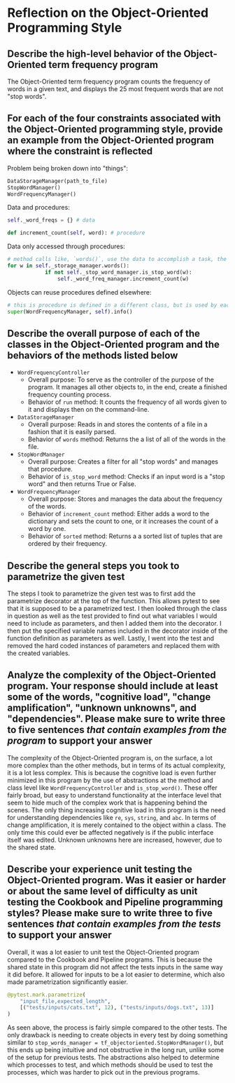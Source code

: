 # Reflection on the Object-Oriented Programming Style

## Describe the high-level behavior of the Object-Oriented term frequency program

The Object-Oriented term frequency program counts the frequency of words in a given text, and displays the 25 most frequent words that are not "stop words".

## For each of the four constraints associated with the Object-Oriented programming style, provide an example from the Object-Oriented program where the constraint is reflected

Problem being broken down into "things":
```python
DataStorageManager(path_to_file)
StopWordManager()
WordFrequencyManager()
```

Data and procedures:
```python
self._word_freqs = {} # data

def increment_count(self, word): # procedure
```

Data only accessed through procedures:
```python
# method calls like, `words()`, use the data to accomplish a task, the data is never accessed directly outside of a method
for w in self._storage_manager.words():
            if not self._stop_word_manager.is_stop_word(w):
                self._word_freq_manager.increment_count(w)
```

Objects can reuse procedures defined elsewhere:
```python
# this is procedure is defined in a different class, but is used by each other class
super(WordFrequencyManager, self).info()
```

## Describe the overall purpose of each of the classes in the Object-Oriented program and the behaviors of the methods listed below

- `WordFrequencyController`
  - Overall purpose: To serve as the controller of the purpose of the program. It manages all other objects to, in the end, create a finished frequency counting process.
  - Behavior of `run` method: It counts the frequency of all words given to it and displays then on the command-line.
- `DataStorageManager`
  - Overall purpose: Reads in and stores the contents of a file in a fashion that it is easily parsed.
  - Behavior of `words` method: Returns the a list of all of the words in the file.
- `StopWordManager`
  - Overall purpose: Creates a filter for all "stop words" and manages that procedure.
  - Behavior of `is_stop_word` method: Checks if an input word is a "stop word" and then returns True or False.
- `WordFrequencyManager`
  - Overall purpose: Stores and manages the data about the frequency of the words.
  - Behavior of `increment_count` method: Either adds a word to the dictionary and sets the count to one, or it increases the count of a word by one.
  - Behavior of `sorted` method: Returns a a sorted list of tuples that are ordered by their frequency.

## Describe the general steps you took to parametrize the given test

The steps I took to parametrize the given test was to first add the parametrize decorator at the top of the function. This allows pytest to see that it is supposed to be a parametrized test. I then looked through the class in question as well as the test provided to find out what variables I would need to include as parameters, and then I added them into the decorator. I then put the specified variable names included in the decorator inside of the function definition as parameters as well. Lastly, I went into the test and removed the hard coded instances of parameters and replaced them with the created variables.

## Analyze the complexity of the Object-Oriented program. Your response should include at least some of the words, "cognitive load", "change amplification", "unknown unknowns", and "dependencies". Please make sure to write three to five sentences *that contain examples from the program* to support your answer

The complexity of the Object-Oriented program is, on the surface, a lot more complex than the other methods, but in terms of its actual complexity, it is a lot less complex. This is because the cognitive load is even further minimized in this program by the use of abstractions at the method and class level like `WordFrequencyController` and `is_stop_word()`. These offer fairly broad, but easy to understand functionality at the interface level that seem to hide much of the complex work that is happening behind the scenes. The only thing increasing cognitive load in this program is the need for understanding dependencies like `re`, `sys`, `string`, and `abc`. In terms of change amplification, it is merely contained to the object within a class. The only time this could ever be affected negatively is if the public interface itself was edited. Unknown unknowns here are increased, however, due to the shared state. 

## Describe your experience unit testing the Object-Oriented program. Was it easier or harder or about the same level of difficulty as unit testing the Cookbook and Pipeline programming styles? Please make sure to write three to five sentences *that contain examples from the tests* to support your answer

Overall, it was a lot easier to unit test the Object-Oriented program compared to the Cookbook and Pipeline programs. This is because the shared state in this program did not affect the tests inputs in the same way it did before. It allowed for inputs to be a lot easier to determine, which also made parametrization significantly easier. 
```python
@pytest.mark.parametrize(
    "input_file,expected_length",
    [("tests/inputs/cats.txt", 12), ("tests/inputs/dogs.txt", 13)]
)
```
As seen above, the process is fairly simple compared to the other tests. The only drawback is needing to create objects in every test by doing something similar to `stop_words_manager = tf_objectoriented.StopWordManager()`, but this ends up being intuitive and not obstructive in the long run, unlike some of the setup for previous tests. The abstractions also helped to determine which processes to test, and which methods should be used to test the processes, which was harder to pick out in the previous programs.
